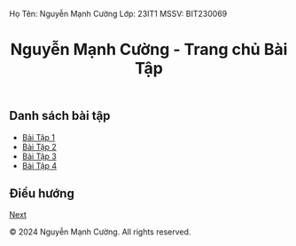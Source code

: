 Họ Tên: Nguyễn Mạnh Cường 
Lớp: 23IT1
MSSV: BIT230069

<!DOCTYPE html>
<html lang="en">
<head>
    <meta charset="UTF-8">
    <meta name="viewport" content="width=device-width, initial-scale=1.0">
    <title>Trang chủ - Nguyễn Mạnh Cường</title>
    <link rel="stylesheet" href="styles.css">
</head>
<body>
    <header>
        <h1>Nguyễn Mạnh Cường - Trang chủ Bài Tập</h1>
    </header>
    <main>
        <section>
            <h2>Danh sách bài tập</h2>
            <ul>
                <li><a href="BTTH1/B1.html">Bài Tập 1</a></li>
                <li><a href="BTTH2/index.html">Bài Tập 2</a></li>
                <li><a href="BTTH3/html.html">Bài Tập 3</a></li>
                <li><a href="BTTH2-BTTTH4/index.html">Bài Tập 4</a></li>
            </ul>
        </section>
        <section>
            <h2>Điều hướng</h2>
            <!-- Nút Next để đi đến trang bài tập đầu tiên -->
            <a href="BT1.html" class="next-btn">Next</a>
        </section>
    </main>
    <footer>
        <p>© 2024 Nguyễn Mạnh Cường. All rights reserved.</p>
    </footer>
</body>
</html>
